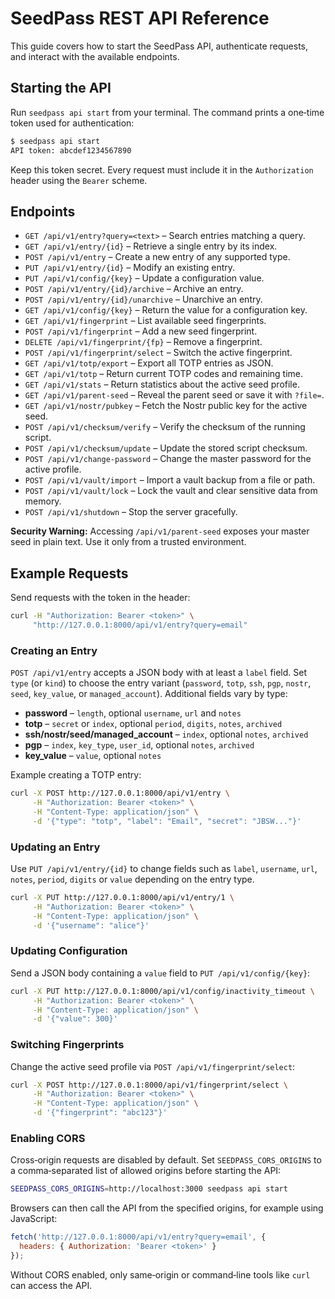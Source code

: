 # SeedPass REST API Reference

This guide covers how to start the SeedPass API, authenticate requests, and interact with the available endpoints.

## Starting the API

Run `seedpass api start` from your terminal. The command prints a one‑time token used for authentication:

```bash
$ seedpass api start
API token: abcdef1234567890
```

Keep this token secret. Every request must include it in the `Authorization` header using the `Bearer` scheme.

## Endpoints

- `GET /api/v1/entry?query=<text>` – Search entries matching a query.
- `GET /api/v1/entry/{id}` – Retrieve a single entry by its index.
- `POST /api/v1/entry` – Create a new entry of any supported type.
- `PUT /api/v1/entry/{id}` – Modify an existing entry.
- `PUT /api/v1/config/{key}` – Update a configuration value.
- `POST /api/v1/entry/{id}/archive` – Archive an entry.
- `POST /api/v1/entry/{id}/unarchive` – Unarchive an entry.
- `GET /api/v1/config/{key}` – Return the value for a configuration key.
- `GET /api/v1/fingerprint` – List available seed fingerprints.
- `POST /api/v1/fingerprint` – Add a new seed fingerprint.
- `DELETE /api/v1/fingerprint/{fp}` – Remove a fingerprint.
- `POST /api/v1/fingerprint/select` – Switch the active fingerprint.
- `GET /api/v1/totp/export` – Export all TOTP entries as JSON.
- `GET /api/v1/totp` – Return current TOTP codes and remaining time.
- `GET /api/v1/stats` – Return statistics about the active seed profile.
- `GET /api/v1/parent-seed` – Reveal the parent seed or save it with `?file=`.
- `GET /api/v1/nostr/pubkey` – Fetch the Nostr public key for the active seed.
- `POST /api/v1/checksum/verify` – Verify the checksum of the running script.
- `POST /api/v1/checksum/update` – Update the stored script checksum.
- `POST /api/v1/change-password` – Change the master password for the active profile.
- `POST /api/v1/vault/import` – Import a vault backup from a file or path.
- `POST /api/v1/vault/lock` – Lock the vault and clear sensitive data from memory.
- `POST /api/v1/shutdown` – Stop the server gracefully.

**Security Warning:** Accessing `/api/v1/parent-seed` exposes your master seed in plain text. Use it only from a trusted environment.

## Example Requests

Send requests with the token in the header:

```bash
curl -H "Authorization: Bearer <token>" \
     "http://127.0.0.1:8000/api/v1/entry?query=email"
```

### Creating an Entry

`POST /api/v1/entry` accepts a JSON body with at least a `label` field. Set
`type` (or `kind`) to choose the entry variant (`password`, `totp`, `ssh`, `pgp`,
`nostr`, `seed`, `key_value`, or `managed_account`). Additional fields vary by
type:

- **password** – `length`, optional `username`, `url` and `notes`
- **totp** – `secret` or `index`, optional `period`, `digits`, `notes`, `archived`
- **ssh/nostr/seed/managed_account** – `index`, optional `notes`, `archived`
- **pgp** – `index`, `key_type`, `user_id`, optional `notes`, `archived`
- **key_value** – `value`, optional `notes`

Example creating a TOTP entry:

```bash
curl -X POST http://127.0.0.1:8000/api/v1/entry \
     -H "Authorization: Bearer <token>" \
     -H "Content-Type: application/json" \
     -d '{"type": "totp", "label": "Email", "secret": "JBSW..."}'
```

### Updating an Entry

Use `PUT /api/v1/entry/{id}` to change fields such as `label`, `username`,
`url`, `notes`, `period`, `digits` or `value` depending on the entry type.

```bash
curl -X PUT http://127.0.0.1:8000/api/v1/entry/1 \
     -H "Authorization: Bearer <token>" \
     -H "Content-Type: application/json" \
     -d '{"username": "alice"}'
```

### Updating Configuration

Send a JSON body containing a `value` field to `PUT /api/v1/config/{key}`:

```bash
curl -X PUT http://127.0.0.1:8000/api/v1/config/inactivity_timeout \
     -H "Authorization: Bearer <token>" \
     -H "Content-Type: application/json" \
     -d '{"value": 300}'
```

### Switching Fingerprints

Change the active seed profile via `POST /api/v1/fingerprint/select`:

```bash
curl -X POST http://127.0.0.1:8000/api/v1/fingerprint/select \
     -H "Authorization: Bearer <token>" \
     -H "Content-Type: application/json" \
     -d '{"fingerprint": "abc123"}'
```

### Enabling CORS

Cross‑origin requests are disabled by default. Set `SEEDPASS_CORS_ORIGINS` to a comma‑separated list of allowed origins before starting the API:

```bash
SEEDPASS_CORS_ORIGINS=http://localhost:3000 seedpass api start
```

Browsers can then call the API from the specified origins, for example using JavaScript:

```javascript
fetch('http://127.0.0.1:8000/api/v1/entry?query=email', {
  headers: { Authorization: 'Bearer <token>' }
});
```

Without CORS enabled, only same‑origin or command‑line tools like `curl` can access the API.

